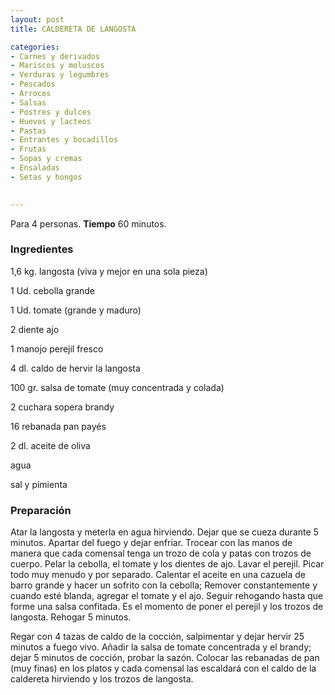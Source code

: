 ```yaml
---
layout: post
title: CALDERETA DE LANGOSTA

categories:
- Carnes y derivados
- Mariscos y moluscos
- Verduras y legumbres
- Pescados
- Arroces
- Salsas
- Postres y dulces
- Huevos y lacteos
- Pastas
- Entrantes y bocadillos
- Frutas
- Sopas y cremas
- Ensaladas
- Setas y hongos
 

---
```


Para 4 personas.
<b>Tiempo</b> 60 minutos.

<h3>Ingredientes</h3>

1,6 kg. langosta (viva y mejor en una sola pieza)

1 Ud. cebolla grande

1 Ud. tomate (grande y maduro)

2 diente ajo

1 manojo perejil fresco

4 dl. caldo de hervir la langosta

100 gr. salsa de tomate (muy concentrada y colada)

2 cuchara sopera brandy

16 rebanada pan payés

2 dl. aceite de oliva

agua

sal y pimienta

<h3>Preparación</h3>

Atar la langosta y meterla en agua hirviendo. Dejar que se cueza durante 5 minutos. Apartar del fuego y dejar enfriar. Trocear con las manos de manera que cada comensal tenga un trozo de cola y patas con trozos de cuerpo. Pelar la cebolla, el tomate y los dientes de ajo. Lavar el perejil. Picar todo muy menudo y por separado. Calentar el aceite en una cazuela de barro grande y hacer un sofrito con la cebolla; Remover constantemente y cuando esté blanda, agregar el tomate y el ajo. Seguir rehogando hasta que forme una salsa confitada. Es el momento de poner el perejil y los trozos de langosta. Rehogar 5 minutos.

Regar con 4 tazas de caldo de la cocción, salpimentar y dejar hervir 25 minutos a fuego vivo. Añadir la salsa de tomate concentrada y el brandy; dejar 5 minutos de cocción, probar la sazón. Colocar las rebanadas de pan (muy finas) en los platos y cada comensal las escaldará con el caldo de la caldereta hirviendo y los trozos de langosta.

